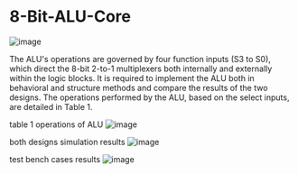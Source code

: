 
# 8-Bit-ALU-Core
![image](https://github.com/ayaahmed20018414/8-Bit-ALU-Core/assets/82789012/b122611a-a3be-4ce6-8546-9634f8edc814)


The ALU's operations are governed by four function inputs (S3 to S0), which direct the 8-bit
2-to-1 multiplexers both internally and externally within the logic blocks. It is required to
implement the ALU both in behavioral and structure methods and compare the results of the
two designs. The operations performed by the ALU, based on the select inputs, are detailed in
Table 1.

table 1 operations of ALU
![image](https://github.com/ayaahmed20018414/8-Bit-ALU-Core/assets/82789012/b91bdbfc-5a22-4804-940a-d4a286155f52)




both designs simulation results
![image](https://github.com/ayaahmed20018414/8-Bit-ALU-Core/assets/82789012/c82bf26d-acb1-4d1b-b610-4ac283c384b8)

test bench cases results
![image](https://github.com/ayaahmed20018414/8-Bit-ALU-Core/assets/82789012/8921f0f2-2baa-4ee5-bc6f-9f8ec4c480c3)










